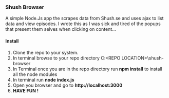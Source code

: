 ### Shush Browser

A simple Node.Js app the scrapes data from Shush.se and uses ajax to list data and view episodes. I wrote this as I was sick and tired of the popups that present them selves when clicking on content...

#### Install
1. Clone the repo to your system.
2. In terminal browse to your repo directory C:\<REPO LOCATION>\shush-browser
3. In Terminal once you are in the repo directory run **npm install** to install all the node modules
4. In terminal run **node index.js**
5. Open you browser and go to **http://localhost:3000**
6. **HAVE FUN !**
